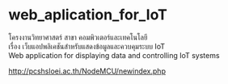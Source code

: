 # web_aplication_for_IoT

โครงงานวิทยาศาสตร์ สาขา คอมพิวเตอร์และเทคโนโลยี <br/>
เรื่อง เว็บแอปพลิเคชันสำหรับแสดงข้อมูลและควบคุมระบบ IoT <br/>
Web application for displaying data and controlling IoT systems

http://pcshsloei.ac.th/NodeMCU/newindex.php
